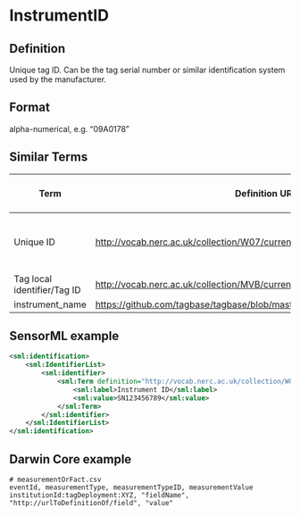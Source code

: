 # InstrumentID

## Definition 
Unique tag ID. Can be the tag serial number or similar identification system used by the manufacturer.

## Format
alpha-numerical, e.g. “09A0178”

## Similar Terms 
|Term|Definition URL|Source Vocabulary Publisher/Creator|
|----|----------|-----------------|
|Unique ID|http://vocab.nerc.ac.uk/collection/W07/current/IDEN0008/|NERC/Sensor Web Enablement Marine Profiles/Sensor ML |
|Tag local identifier/Tag ID|http://vocab.nerc.ac.uk/collection/MVB/current/MVB000182/|Movebank |
|instrument_name|https://github.com/tagbase/tagbase/blob/master/eTagMetadataInventory.csv#L2|Tagbase |

## SensorML example
```xml
<sml:identification>  
	<sml:IdentifierList>  
		<sml:identifier>  
			<sml:Term definition="http://vocab.nerc.ac.uk/collection/W07/current/IDEN0008/">  
				<sml:label>Instrument ID</sml:label>  
				<sml:value>SN123456789</sml:value>  
			</sml:Term>  
		</sml:identifier>  
	</sml:IdentifierList>  
</sml:identification>
```
## Darwin Core example
```csv
# measurementOrFact.csv
eventId, measurementType, measurementTypeID, measurementValue
institutionId:tagDeployment:XYZ, "fieldName", "http://urlToDefinitionOf/field", "value"
```
